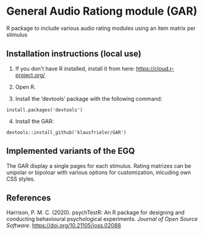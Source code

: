 # General Audio Rationg module (GAR)
R package to include various audio rating modules using an item matrix per stimulus

## Installation instructions (local use)

1. If you don't have R installed, install it from here: https://cloud.r-project.org/

2. Open R.

3. Install the ‘devtools’ package with the following command:

`install.packages('devtools')`

4. Install the GAR:

`devtools::install_github('klausfrieler/GAR')`

## Implemented variants of the EGQ
The GAR display a single pages for each stimulus. Rating matrizes can be unipolar or bipoloar with various options for customization, inlcuding own CSS styles.  

## References
Harrison, P. M. C. (2020). psychTestR: An R package for designing and conducting behavioural psychological experiments. *Journal of Open Source Software*. https://doi.org/10.21105/joss.02088

